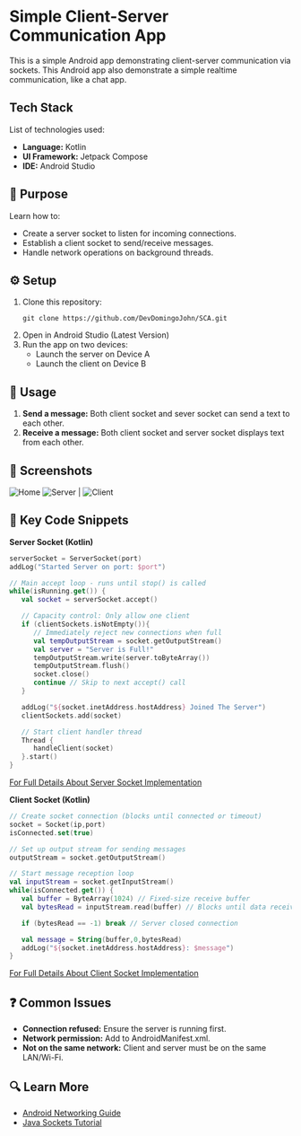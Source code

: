 # Simple Client-Server Communication App
This is a simple Android app demonstrating client-server communication via sockets.
This Android app also demonstrate a simple realtime communication, like a chat app.

## Tech Stack
List of technologies used:
* **Language:** Kotlin
* **UI Framework:** Jetpack Compose
* **IDE:** Android Studio

## 🎯 Purpose
Learn how to:  
- Create a server socket to listen for incoming connections.  
- Establish a client socket to send/receive messages.
- Handle network operations on background threads.  

## ⚙️ Setup
1. Clone this repository:
   ```
   git clone https://github.com/DevDomingoJohn/SCA.git
   ```
2. Open in Android Studio (Latest Version)
3. Run the app on two devices:
    * Launch the server on Device A
    * Launch the client on Device B

## 🚀 Usage
1. **Send a message:** Both client socket and sever socket can send a text to each other.
2. **Receive a message:** Both client socket and server socket displays text from each other.

## 📱 Screenshots
![Home](docs/screenshots/home.jpg)
![Server](docs/screenshots/server.jpg) | ![Client](docs/screenshots/client.png)


## 📄 Key Code Snippets
**Server Socket (Kotlin)**

```kotlin
serverSocket = ServerSocket(port)
addLog("Started Server on port: $port")

// Main accept loop - runs until stop() is called
while(isRunning.get()) {
   val socket = serverSocket.accept()

   // Capacity control: Only allow one client
   if (clientSockets.isNotEmpty()){
      // Immediately reject new connections when full
      val tempOutputStream = socket.getOutputStream()
      val server = "Server is Full!"
      tempOutputStream.write(server.toByteArray())
      tempOutputStream.flush()
      socket.close()
      continue // Skip to next accept() call
   }

   addLog("${socket.inetAddress.hostAddress} Joined The Server")
   clientSockets.add(socket)

   // Start client handler thread
   Thread {
      handleClient(socket)
   }.start()
}
```
[For Full Details About Server Socket Implementation](docs/ServerSocket.md)

**Client Socket (Kotlin)**

```kotlin
// Create socket connection (blocks until connected or timeout)
socket = Socket(ip,port)
isConnected.set(true)

// Set up output stream for sending messages
outputStream = socket.getOutputStream()

// Start message reception loop
val inputStream = socket.getInputStream()
while(isConnected.get()) {
   val buffer = ByteArray(1024) // Fixed-size receive buffer
   val bytesRead = inputStream.read(buffer) // Blocks until data receive

   if (bytesRead == -1) break // Server closed connection

   val message = String(buffer,0,bytesRead)
   addLog("${socket.inetAddress.hostAddress}: $message")
}
```
[For Full Details About Client Socket Implementation](docs/ClientSocket.md)

## ❓ Common Issues
- **Connection refused:** Ensure the server is running first.
- **Network permission:** Add <uses-permission android:name="android.permission.INTERNET" /> to AndroidManifest.xml.
- **Not on the same network:** Client and server must be on the same LAN/Wi-Fi.

## 🔍 Learn More
- [Android Networking Guide](https://developer.android.com/develop/connectivity)
- [Java Sockets Tutorial](https://docs.oracle.com/javase/tutorial/networking/sockets/)
